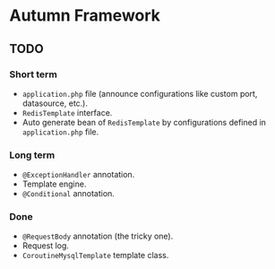 # Autumn Framework
## TODO

### Short term
- `application.php` file (announce configurations like custom port, datasource, etc.).
- `RedisTemplate` interface.
- Auto generate bean of `RedisTemplate`  by configurations defined in `application.php` file.

### Long term
- `@ExceptionHandler` annotation.
- Template engine.
- `@Conditional` annotation.

### Done
- `@RequestBody` annotation (the tricky one).
- Request log.
- `CoroutineMysqlTemplate` template class.
